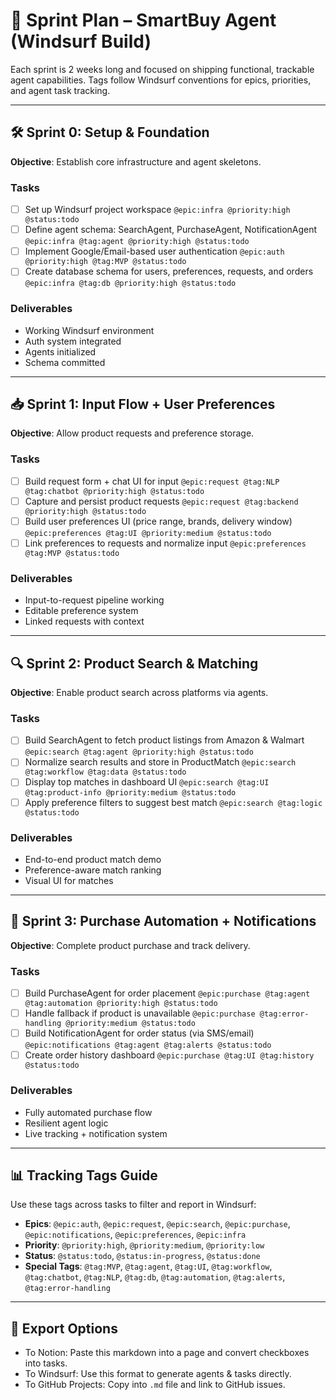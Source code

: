 # 🏁 Sprint Plan – SmartBuy Agent (Windsurf Build)

Each sprint is 2 weeks long and focused on shipping functional, trackable agent capabilities. Tags follow Windsurf conventions for epics, priorities, and agent task tracking.

---

## 🛠️ Sprint 0: Setup & Foundation
**Objective**: Establish core infrastructure and agent skeletons.

### Tasks
- [ ] Set up Windsurf project workspace `@epic:infra @priority:high @status:todo`
- [ ] Define agent schema: SearchAgent, PurchaseAgent, NotificationAgent `@epic:infra @tag:agent @priority:high @status:todo`
- [ ] Implement Google/Email-based user authentication `@epic:auth @priority:high @tag:MVP @status:todo`
- [ ] Create database schema for users, preferences, requests, and orders `@epic:infra @tag:db @priority:high @status:todo`

### Deliverables
- Working Windsurf environment
- Auth system integrated
- Agents initialized
- Schema committed

---

## 📥 Sprint 1: Input Flow + User Preferences
**Objective**: Allow product requests and preference storage.

### Tasks
- [ ] Build request form + chat UI for input `@epic:request @tag:NLP @tag:chatbot @priority:high @status:todo`
- [ ] Capture and persist product requests `@epic:request @tag:backend @priority:high @status:todo`
- [ ] Build user preferences UI (price range, brands, delivery window) `@epic:preferences @tag:UI @priority:medium @status:todo`
- [ ] Link preferences to requests and normalize input `@epic:preferences @tag:MVP @status:todo`

### Deliverables
- Input-to-request pipeline working
- Editable preference system
- Linked requests with context

---

## 🔍 Sprint 2: Product Search & Matching
**Objective**: Enable product search across platforms via agents.

### Tasks
- [ ] Build SearchAgent to fetch product listings from Amazon & Walmart `@epic:search @tag:agent @priority:high @status:todo`
- [ ] Normalize search results and store in ProductMatch `@epic:search @tag:workflow @tag:data @status:todo`
- [ ] Display top matches in dashboard UI `@epic:search @tag:UI @tag:product-info @priority:medium @status:todo`
- [ ] Apply preference filters to suggest best match `@epic:search @tag:logic @status:todo`

### Deliverables
- End-to-end product match demo
- Preference-aware match ranking
- Visual UI for matches

---

## 🛒 Sprint 3: Purchase Automation + Notifications
**Objective**: Complete product purchase and track delivery.

### Tasks
- [ ] Build PurchaseAgent for order placement `@epic:purchase @tag:agent @tag:automation @priority:high @status:todo`
- [ ] Handle fallback if product is unavailable `@epic:purchase @tag:error-handling @priority:medium @status:todo`
- [ ] Build NotificationAgent for order status (via SMS/email) `@epic:notifications @tag:agent @tag:alerts @status:todo`
- [ ] Create order history dashboard `@epic:purchase @tag:UI @tag:history @status:todo`

### Deliverables
- Fully automated purchase flow
- Resilient agent logic
- Live tracking + notification system

---

## 📊 Tracking Tags Guide

Use these tags across tasks to filter and report in Windsurf:

- **Epics**: `@epic:auth`, `@epic:request`, `@epic:search`, `@epic:purchase`, `@epic:notifications`, `@epic:preferences`, `@epic:infra`
- **Priority**: `@priority:high`, `@priority:medium`, `@priority:low`
- **Status**: `@status:todo`, `@status:in-progress`, `@status:done`
- **Special Tags**: `@tag:MVP`, `@tag:agent`, `@tag:UI`, `@tag:workflow`, `@tag:chatbot`, `@tag:NLP`, `@tag:db`, `@tag:automation`, `@tag:alerts`, `@tag:error-handling`

---

## 🧾 Export Options

- To Notion: Paste this markdown into a page and convert checkboxes into tasks.
- To Windsurf: Use this format to generate agents & tasks directly.
- To GitHub Projects: Copy into `.md` file and link to GitHub issues.

